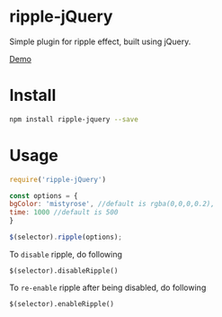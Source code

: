 # ripple-jQuery

Simple plugin for ripple effect, built using jQuery.

[Demo](https://plnkr.co/edit/SIR7m29lWHwOW6S564eX?p=preview)

# Install
```bash
npm install ripple-jquery --save
```

# Usage

```js
require('ripple-jQuery')

const options = {
bgColor: 'mistyrose', //default is rgba(0,0,0,0.2),
time: 1000 //default is 500
}

$(selector).ripple(options);
```

To `disable` ripple, do following

`$(selector).disableRipple()`

To `re-enable` ripple after being disabled, do following

`$(selector).enableRipple()`

